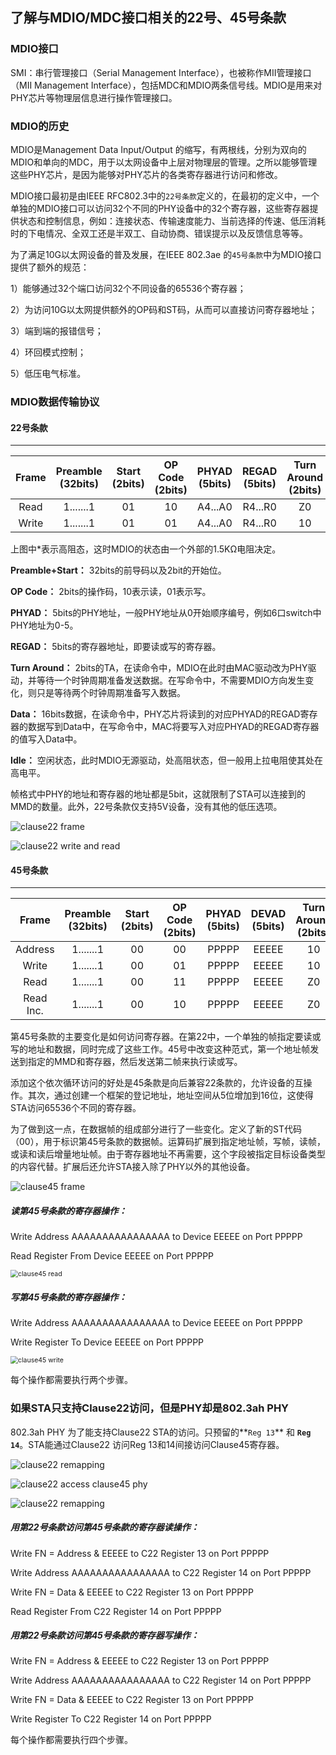 ## 了解与MDIO/MDC接口相关的22号、45号条款

### MDIO接口

SMI：串行管理接口（Serial Management Interface），也被称作MII管理接口（MII Management Interface），包括MDC和MDIO两条信号线。MDIO是用来对PHY芯片等物理层信息进行操作管理接口。



### MDIO的历史

MDIO是Management Data Input/Output 的缩写，有两根线，分别为双向的MDIO和单向的MDC，用于以太网设备中上层对物理层的管理。之所以能够管理这些PHY芯片，是因为能够对PHY芯片的各类寄存器进行访问和修改。

MDIO接口最初是由IEEE RFC802.3中的`22号条款`定义的，在最初的定义中，一个单独的MDIO接口可以访问32个不同的PHY设备中的32个寄存器，这些寄存器提供状态和控制信息，例如：连接状态、传输速度能力、当前选择的传速、低压消耗时的下电情况、全双工还是半双工、自动协商、错误提示以及反馈信息等等。

为了满足10G以太网设备的普及发展，在IEEE 802.3ae 的`45号条款`中为MDIO接口提供了额外的规范：

1）能够通过32个端口访问32个不同设备的65536个寄存器；

2）为访问10G以太网提供额外的OP码和ST码，从而可以直接访问寄存器地址；

3）端到端的报错信号；

4）环回模式控制；

5）低压电气标准。



### MDIO数据传输协议

#### 22号条款

----------

| Frame | Preamble (32bits) | Start (2bits) | OP Code (2bits) | PHYAD (5bits) | REGAD (5bits) | Turn Around (2bits) | Data (16bits) | Idle |
| :---: | :---------------: | :-----------: | :-------------: | :-----------: | :-----------: | :-----------------: | :-----------: | ---- |
| Read  |     1.......1     |      01       |       10        |    A4...A0    |    R4...R0    |         Z0          | D15.......D0  | Z*   |
| Write |     1.......1     |      01       |       01        |    A4...A0    |    R4...R0    |         10          | D15.......D0  | Z*   |

上图中*表示高阻态，这时MDIO的状态由一个外部的1.5KΩ电阻决定。

**Preamble+Start：** 32bits的前导码以及2bit的开始位。

**OP Code：** 2bits的操作码，10表示读，01表示写。

**PHYAD：** 5bits的PHY地址，一般PHY地址从0开始顺序编号，例如6口switch中PHY地址为0-5。

**REGAD：** 5bits的寄存器地址，即要读或写的寄存器。

**Turn Around：** 2bits的TA，在读命令中，MDIO在此时由MAC驱动改为PHY驱动，并等待一个时钟周期准备发送数据。在写命令中，不需要MDIO方向发生变化，则只是等待两个时钟周期准备写入数据。

**Data：** 16bits数据，在读命令中，PHY芯片将读到的对应PHYAD的REGAD寄存器的数据写到Data中，在写命令中，MAC将要写入对应PHYAD的REGAD寄存器的值写入Data中。

**Idle：** 空闲状态，此时MDIO无源驱动，处高阻状态，但一般用上拉电阻使其处在高电平。

帧格式中PHY的地址和寄存器的地址都是5bit，这就限制了STA可以连接到的MMD的数量。此外，22号条款仅支持5V设备，没有其他的低压选项。

![clause22 frame](./pic/clause22_frame.PNG)

![clause22 write and read](./pic/clause22_write_read.png)



#### 45号条款

----------

|   Frame   | Preamble (32bits) | Start (2bits) | OP Code (2bits) | PHYAD (5bits) | DEVAD (5bits) | Turn Around (2bits) | Data (16bits) | Idle |
| :-------: | :---------------: | :-----------: | :-------------: | :-----------: | :-----------: | :-----------------: | :-----------: | ---- |
|  Address  |     1.......1     |      00       |       00        |     PPPPP     |     EEEEE     |         10          | A15.......A0  | Z*   |
|   Write   |     1.......1     |      00       |       01        |     PPPPP     |     EEEEE     |         10          | D15.......D0  | Z*   |
|   Read    |     1.......1     |      00       |       11        |     PPPPP     |     EEEEE     |         Z0          | D15.......D0  | Z*   |
| Read Inc. |     1.......1     |      00       |       10        |     PPPPP     |     EEEEE     |         Z0          | D15.......D0  | Z*   |

第45号条款的主要变化是如何访问寄存器。在第22中，一个单独的帧指定要读或写的地址和数据，同时完成了这些工作。45号中改变这种范式，第一个地址帧发送到指定的MMD和寄存器，然后发送第二帧来执行读或写。

 添加这个依次循环访问的好处是45条款是向后兼容22条款的，允许设备的互操作。其次，通过创建一个框架的登记地址，地址空间从5位增加到16位，这使得STA访问65536个不同的寄存器。

 为了做到这一点，在数据帧的组成部分进行了一些变化。定义了新的ST代码（00），用于标识第45号条款的数据帧。运算码扩展到指定地址帧，写帧，读帧，或读和读后增量地址帧。由于寄存器地址不再需要，这个字段被指定目标设备类型的内容代替。扩展后还允许STA接入除了PHY以外的其他设备。

![clause45 frame](./pic/clause45_frame.PNG)

##### 读第45号条款的寄存器操作：

Write Address AAAAAAAAAAAAAAAA to Device EEEEE on Port PPPPP 

Read Register From Device EEEEE on Port PPPPP 

<img src="./pic/clause45_read.PNG" alt="clause45 read" style="zoom:75%;" />

##### 写第45号条款的寄存器操作：

Write Address AAAAAAAAAAAAAAAA to Device EEEEE on Port PPPPP 

Write Register To Device EEEEE on Port PPPPP

<img src="./pic/clause45_write.PNG" alt="clause45 write" style="zoom:75%;" />

每个操作都需要执行两个步骤。



### 如果STA只支持Clause22访问，但是PHY却是802.3ah PHY

802.3ah PHY 为了能支持Clause22 STA的访问。只预留的**`Reg 13`** 和 **`Reg 14`**。STA能通过Clause22 访问Reg 13和14间接访问Clause45寄存器。

![clause22 remapping](./pic/clause22_remap_clause.PNG)

![clause22 access clause45 phy](./pic/clause22_access_clause45_phy.PNG)

![clause22 remapping](./pic/clause22_remap_read_write.PNG)

##### 用第22号条款访问第45号条款的寄存器读操作：

Write FN = Address & EEEEE to C22 Register 13 on Port PPPPP

Write Address AAAAAAAAAAAAAAAA to C22 Register 14 on Port PPPPP

Write FN = Data & EEEEE to C22 Register 13 on Port PPPPP

Read Register From C22 Register 14 on Port PPPPP

##### 用第22号条款访问第45号条款的寄存器写操作：

Write FN = Address & EEEEE to C22 Register 13 on Port PPPPP

Write Address AAAAAAAAAAAAAAAA to C22 Register 14 on Port PPPPP

Write FN = Data & EEEEE to C22 Register 13 on Port PPPPP

Write Register To C22 Register 14 on Port PPPPP

每个操作都需要执行四个步骤。

